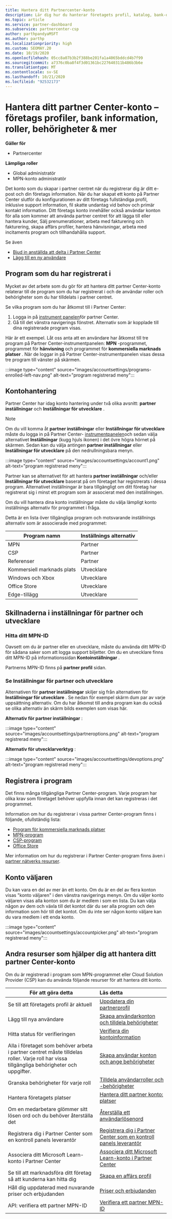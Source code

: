 ```yaml
---
title: Hantera ditt Partnercenter-konto
description: Lär dig hur du hanterar företagets profil, katalog, bank-och skatte information, roller, behörigheter och mer i Partner Center.
ms.topic: article
ms.service: partner-dashboard
ms.subservice: partnercenter-csp
author: parthpandyaMSFT
ms.author: parthp
ms.localizationpriority: high
ms.custom: SEOMAY.20
ms.date: 10/19/2020
ms.openlocfilehash: 05cc8a07b3b2f388be201fa1a4065bddcd4b7f99
ms.sourcegitcommit: a7376c0ba8f4f3d01361bc227640311b486b3b6e
ms.translationtype: MT
ms.contentlocale: sv-SE
ms.lasthandoff: 10/21/2020
ms.locfileid: "92532173"
---
```

# <a name="manage-your-partner-center-account---company-profiles-bank-information-roles-permissions--more"></a>Hantera ditt partner Center-konto – företags profiler, bank information, roller, behörigheter & mer

**Gäller för**

- Partnercenter
 
**Lämpliga roller**

- Global administratör
- MPN-konto administratör

Det konto som du skapar i partner centret när du registrerar dig är ditt e-post och din företags information. När du har skapat ett konto på Partner Center slutför du konfigurationen av ditt företags fullständiga profil, inklusive support information, fil skatte undantag vid behov och primär kontakt information. Ditt företags konto innehåller också användar konton för alla som kommer att använda partner centret för att lägga till eller hantera kunder, Sälj prenumerationer, arbeta med fakturering och fakturering, skapa affärs profiler, hantera hänvisningar, arbeta med incitaments program och tillhandahålla support.

Se även 
- [Bjud in anställda att delta i Partner Center](guide-to-migration.md)
- [Lägg till en ny användare](create-user-accounts-and-set-permissions.md)

## <a name="programs-in-which-you-are-enrolled"></a>Program som du har registrerat i

Mycket av det arbete som du gör för att hantera ditt partner Center-konto relaterar till de program som du har registrerat i och de användar roller och behörigheter som du har tilldelats i partner centret.

Se vilka program som du har åtkomst till i Partner Center:

1. Logga in på [instrument panelen](https://partner.microsoft.com/dashboard)för partner Center.
2. Gå till det vänstra navigerings fönstret. Alternativ som är kopplade till dina registrerade program visas.

Här är ett exempel. Låt oss anta att en användare har åtkomst till tre program på Partner Center-instrumentpanelen: **MPN** -programmet, programmet för **hänvisning** och programmet för **kommersiella marknads platser** . När de loggar in på Partner Center-instrumentpanelen visas dessa tre program till vänster på skärmen.

:::image type="content" source="images/accountsettings/programs-enrolled-left-nav.png" alt-text="program registrerad meny":::

## <a name="account-management"></a>Kontohantering

Partner Center har idag konto hantering under två olika avsnitt: **partner inställningar** och **Inställningar för utvecklare** .

>[!NOTE]
>Om du vill komma åt **partner inställningar** eller **Inställningar för utvecklare** måste du logga in på Partner Center- [instrumentpanelen](https://partner.microsoft.com/dashboard)och sedan välja alternativet **Inställningar** (kugg hjuls ikonen) i det övre högra hörnet på skärmen. Sedan kan du välja antingen **partner inställningar** eller **Inställningar för utvecklare** på den nedrullningsbara menyn.

:::image type="content" source="images/accountsettings/account1.png" alt-text="program registrerad meny":::

Partner kan se alternativet för att hantera **partner inställningar** och/eller **Inställningar för utvecklare** baserat på om företaget har registrerats i dessa program. Alternativet inställningar är bara tillgängligt om ditt företag har registrerat sig i minst ett program som är associerat med den inställningen.

Om du vill hantera dina konto inställningar måste du välja lämpligt konto inställnings alternativ för programmet i fråga.  

Detta är en lista över tillgängliga program och motsvarande inställnings alternativ som är associerade med programmet:

|**Program namn**   |**Inställnings alternativ** |
|---------------------|:-----------------------|
|MPN   |Partner|
|CSP    |Partner|
|Referenser   |Partner|
|Kommersiell marknads plats|Utvecklare|
|Windows och Xbox|Utvecklare|
|Office Store|Utvecklare|
|Edge-tillägg|Utvecklare|

## <a name="the-differences-in-partner-and-developer-settings-options"></a>Skillnaderna i inställningar för partner och utvecklare

### <a name="locate-your-mpn-id"></a>Hitta ditt MPN-ID

Oavsett om du är partner eller en utvecklare, måste du använda ditt MPN-ID för sådana saker som att logga support biljetter. Om du en utvecklare finns ditt MPN-ID på informationssidan **Kontoinställningar** .

Partnerns MPN-ID finns på **partner profil** sidan.

### <a name="see-partner-and-developer-settings"></a>Se Inställningar för partner och utvecklare

Alternativen för **partner inställningar** skiljer sig från alternativen för **Inställningar för utvecklare** . Se nedan för exempel skärm dum par av varje uppsättning alternativ. Om du har åtkomst till andra program kan du också se olika alternativ än skärm bilds exemplen som visas här.

**Alternativ för partner inställningar** :

:::image type="content" source="images/accountsettings/partneroptions.png" alt-text="program registrerad meny":::

**Alternativ för utvecklarverktyg** :

:::image type="content" source="images/accountsettings/devoptions.png" alt-text="program registrerad meny":::

## <a name="enrolling-in-programs"></a>Registrera i program

Det finns många tillgängliga Partner Center-program. Varje program har olika krav som företaget behöver uppfylla innan det kan registreras i det programmet.

Information om hur du registrerar i vissa partner Center-program finns i följande, ofullständig lista:

- [Program för kommersiella marknads platser](/azure/marketplace/partner-center-portal/create-account)
- [MPN-program](https://support.microsoft.com/help/4500026/enroll-and-subscribe-to-your-microsoft-partner-network-membership-in-p?tpqid=100-000012)
- [CSP-program](enrolling-in-the-csp-program.md)
- [Office Store](https://partner.microsoft.com/dashboard/account/v3/enrollment/introduction/office)

Mer information om hur du registrerar i Partner Center-program finns även i [partner nätverks resurser](https://partner.microsoft.com/).

## <a name="the-account-picker"></a>Konto väljaren

Du kan vara en del av mer än ett konto. Om du är en del av flera konton visas "konto väljaren" i den vänstra navigerings menyn. Om du väljer konto väljaren visas alla konton som du är medlem i som en lista. Du kan välja någon av dem och växla till det kontot där du ser alla program och den information som hör till det kontot. Om du inte ser någon konto väljare kan du vara medlem i ett enda konto.

:::image type="content" source="images/accountsettings/accountpicker.png" alt-text="program registrerad meny":::

## <a name="other-resources-to-help-you-manage-your-partner-center-account"></a>Andra resurser som hjälper dig att hantera ditt partner Center-konto

Om du är registrerad i program som MPN-programmet eller Cloud Solution Provider (CSP) kan du använda följande resurser för att hantera ditt konto.

|**För att göra detta**   |**Läs detta**   |
|-----------------------|:-----------------------|
|Se till att företagets profil är aktuell   |[Uppdatera din partnerprofil](update-your-partner-profile.md)|
|Lägg till nya användare|[Skapa användarkonton och tilldela behörigheter](create-user-accounts-and-set-permissions.md)|
|Hitta status för verifieringen|[Verifiera din kontoinformation](verification-responses.md)|
|Alla i företaget som behöver arbeta i partner centret måste tilldelas roller. Varje roll har vissa tillgängliga behörigheter och uppgifter.|[Skapa användar konton och ange behörigheter](create-user-accounts-and-set-permissions.md)|
|Granska behörigheter för varje roll|[Tilldela användarroller och -behörigheter](permissions-overview.md)
|Hantera företagets platser|[Hantera ditt partner konto: platser](manage-locations.md)
|Om en medarbetare glömmer sitt lösen ord och du behöver återställa det  |[Återställa ett användarlösenord](reset-a-user-password.md)|
|Registrera dig i Partner Center som en kontroll panels leverantör|[Registrera dig i Partner Center som en kontroll panels leverantör](enroll-as-cpv.md)|
|Associera ditt Microsoft Learn-konto i Partner Center|[Associera ditt Microsoft Learn-konto i Partner Center](ms-learn-associate.md)|
|Se till att marknadsföra ditt företag så att kunderna kan hitta dig   |[Skapa en affärs profil](create-a-marketing-profile.md)|
|Håll dig uppdaterad med nuvarande priser och erbjudanden   |[Priser och erbjudanden](pricing-and-offers.md)|
|API: verifiera ett partner MPN-ID|[Verifiera ett partner MPN-ID](https://docs.microsoft.com/partner-center/develop/get-partner-by-mpn-id.md)